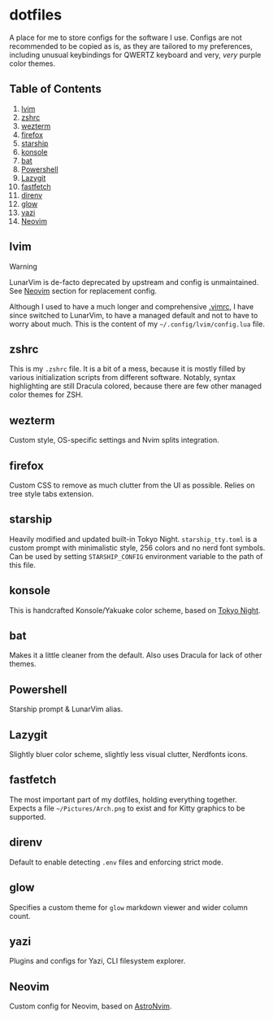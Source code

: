 # dotfiles

A place for me to store configs for the software I use. Configs are not recommended to be copied as is, as they are tailored to my preferences, including unusual keybindings for QWERTZ keyboard and very, _very_ purple color themes.

## Table of Contents

1. [lvim](#lvim)
2. [zshrc](#zshrc)
3. [wezterm](#wezterm)
4. [firefox](#firefox)
5. [starship](#starship)
6. [konsole](#konsole)
7. [bat](#bat)
8. [Powershell](#Powershell)
9. [Lazygit](#Lazygit)
10. [fastfetch](#fastfetch)
11. [direnv](#direnv)
12. [glow](#glow)
13. [yazi](#yazi)
14. [Neovim](#Neovim)

## lvim

> [!WARNING]
> LunarVim is de-facto deprecated by upstream and config is unmaintained. See [Neovim](#Neovim) section for replacement config.

Although I used to have a much longer and comprehensive [.vimrc](https://gist.github.com/ekorchmar/04735e1e280e37899d26b6cc552dd052), I have since switched to LunarVim, to have a managed default and not to have to worry about much. This is the content of my `~/.config/lvim/config.lua` file.

## zshrc

This is my `.zshrc` file. It is a bit of a mess, because it is mostly filled by various initialization scripts from different software. Notably, syntax highlighting are still Dracula colored, because there are few other managed color themes for ZSH.

## wezterm

Custom style, OS-specific settings and Nvim splits integration.

## firefox

Custom CSS to remove as much clutter from the UI as possible. Relies on tree style tabs extension.

## starship

Heavily modified and updated built-in Tokyo Night.
`starship_tty.toml` is a custom prompt with minimalistic style, 256 colors and no nerd font symbols. Can be used by setting `STARSHIP_CONFIG` environment variable to the path of this file.

## konsole

This is handcrafted Konsole/Yakuake color scheme, based on [Tokyo Night](https://github.com/enkia/tokyo-night-vscode-theme).

## bat

Makes it a little cleaner from the default. Also uses Dracula for lack of other themes.

## Powershell

Starship prompt & LunarVim alias.

## Lazygit

Slightly bluer color scheme, slightly less visual clutter, Nerdfonts icons.

## fastfetch

The most important part of my dotfiles, holding everything together. Expects a file `~/Pictures/Arch.png` to exist and for
Kitty graphics to be supported.

## direnv

Default to enable detecting `.env` files and enforcing strict mode.

## glow

Specifies a custom theme for `glow` markdown viewer and wider column count.

## yazi

Plugins and configs for Yazi, CLI filesystem explorer.

## Neovim

Custom config for Neovim, based on [AstroNvim](https://github.com/ekorchmar/astronvim-template).
